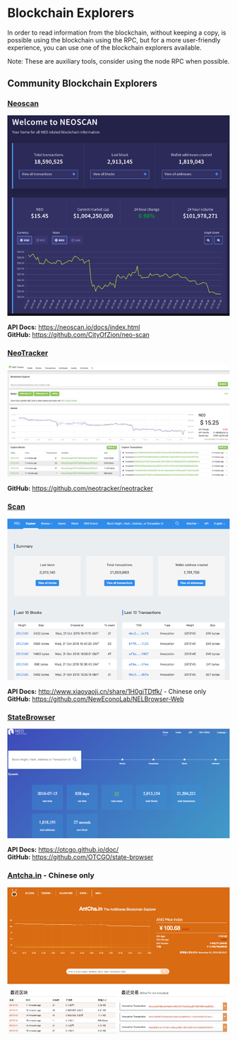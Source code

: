 # Blockchain Explorers
In order to read information from the blockchain, without keeping a copy, is possible using the blockchain using the RPC, but for a more user-friendly experience, you can use one of the blockchain explorers available.

Note: These are auxiliary tools, consider using the node RPC when possible.

## Community Blockchain Explorers
### [Neoscan](https://neoscan.io/)

![](../../assets/neoscan.png)

**API Docs:** https://neoscan.io/docs/index.html <br/>
**GitHub:** https://github.com/CityOfZion/neo-scan



### [NeoTracker](neotracker.io)
![](../../assets/neotracker.png)

**GitHub:** https://github.com/neotracker/neotracker

### [Scan](https://scan.nel.group/#mainnet)
![](../../assets/scan.png)

**API Docs:** http://www.xiaoyaoji.cn/share/1H0gjTDtfk/ - Chinese only <br/>
**GitHub:** https://github.com/NewEconoLab/NELBrowser-Web

### [StateBrowser](https://state.otcgo.cn/?idx=0)
![](../../assets/statebrowser.png)

**API Docs:**
https://otcgo.github.io/doc/ <br/>
**GitHub:** https://github.com/OTCGO/state-browser


### [Antcha.in](http://antcha.in/) - Chinese only
![](../../assets/antcha.png)
